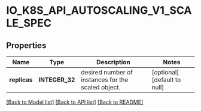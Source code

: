 # IO_K8S_API_AUTOSCALING_V1_SCALE_SPEC

## Properties
Name | Type | Description | Notes
------------ | ------------- | ------------- | -------------
**replicas** | **INTEGER_32** | desired number of instances for the scaled object. | [optional] [default to null]

[[Back to Model list]](../README.md#documentation-for-models) [[Back to API list]](../README.md#documentation-for-api-endpoints) [[Back to README]](../README.md)


